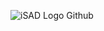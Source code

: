 ![iSAD Logo Github](https://github.com/sirx2713/SearchBar/assets/122817303/15be931c-0e7c-4184-8884-017ada765819)
